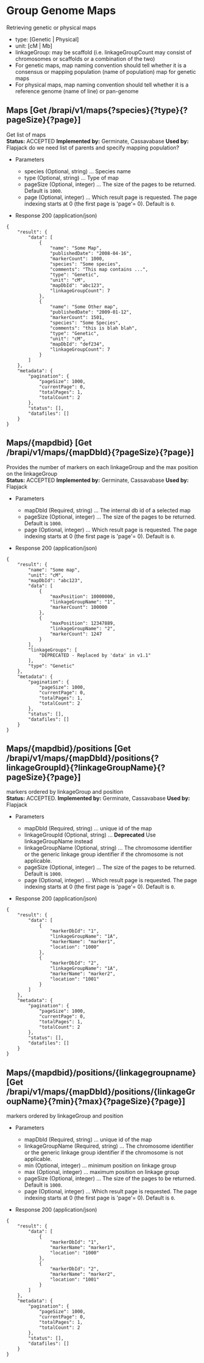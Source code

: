 
# Group Genome Maps

Retrieving genetic or physical maps
- type: [Genetic | Physical]
- unit: [cM | Mb]
- linkageGroup: may be scaffold (i.e. linkageGroupCount may consist of chromosomes or scaffolds or a combination of the two)
- For genetic maps, map naming convention should tell whether it is a consensus or mapping population (name of population) map for genetic maps
- For physical maps, map naming convention should tell whether it is a reference genome (name of line) or pan-genome




## Maps [Get /brapi/v1/maps{?species}{?type}{?pageSize}{?page}]

Get list of maps <br>
<strong>Status:</strong> ACCEPTED <strong>Implemented by:</strong> Germinate, Cassavabase <strong>Used by:</strong> Flapjack do we need list of parents and specify mapping population? 

+ Parameters
    + species (Optional, string) ... Species name
    + type (Optional, string) ... Type of map
    + pageSize (Optional, integer) ... The size of the pages to be returned. Default is `1000`.
    + page (Optional, integer) ... Which result page is requested. The page indexing starts at 0 (the first page is 'page'= 0). Default is `0`.


+ Response 200 (application/json)
```
{
    "result": {
        "data": [
            {
                "name": "Some Map",
                "publishedDate": "2008-04-16",
                "markerCount": 1000,
                "species": "Some species",
                "comments": "This map contains ...",
                "type": "Genetic",
                "unit": "cM",
                "mapDbId": "abc123",
                "linkageGroupCount": 7
            },
            {
                "name": "Some Other map",
                "publishedDate": "2009-01-12",
                "markerCount": 1501,
                "species": "Some Species",
                "comments": "this is blah blah",
                "type": "Genetic",
                "unit": "cM",
                "mapDbId": "def234",
                "linkageGroupCount": 7
            }
        ]
    },
    "metadata": {
        "pagination": {
            "pageSize": 1000,
            "currentPage": 0,
            "totalPages": 1,
            "totalCount": 2
        },
        "status": [],
        "datafiles": []
    }
}
```

## Maps/{mapdbid} [Get /brapi/v1/maps/{mapDbId}{?pageSize}{?page}]

Provides the number of markers on each linkageGroup and the max position on the linkageGroup <br>
<strong>Status:</strong> ACCEPTED <strong>Implemented by:</strong> Germinate, Cassavabase <strong>Used by:</strong> Flapjack 

+ Parameters
    + mapDbId (Required, string) ... The internal db id of a selected map
    + pageSize (Optional, integer) ... The size of the pages to be returned. Default is `1000`.
    + page (Optional, integer) ... Which result page is requested. The page indexing starts at 0 (the first page is 'page'= 0). Default is `0`.


+ Response 200 (application/json)
```
{
    "result": {
        "name": "Some map",
        "unit": "cM",
        "mapDbId": "abc123",
        "data": [
            {
                "maxPosition": 10000000,
                "linkageGroupName": "1",
                "markerCount": 100000
            },
            {
                "maxPosition": 12347889,
                "linkageGroupName": "2",
                "markerCount": 1247
            }
        ],
        "linkageGroups": [
            "DEPRECATED - Replaced by 'data' in v1.1"
        ],
        "type": "Genetic"
    },
    "metadata": {
        "pagination": {
            "pageSize": 1000,
            "currentPage": 0,
            "totalPages": 1,
            "totalCount": 2
        },
        "status": [],
        "datafiles": []
    }
}
```

## Maps/{mapdbid}/positions [Get /brapi/v1/maps/{mapDbId}/positions{?linkageGroupId}{?linkageGroupName}{?pageSize}{?page}]

markers ordered by linkageGroup and position <br>
<strong>Status:</strong> ACCEPTED. <strong>Implemented by:</strong> Germinate, Cassavabase <strong>Used by:</strong> Flapjack 

+ Parameters
    + mapDbId (Required, string) ... unique id of the map
    + linkageGroupId (Optional, string) ... <strong>Deprecated</strong> Use linkageGroupName instead
    + linkageGroupName (Optional, string) ... The chromosome identifier or the generic linkage group identifier if the chromosome is not applicable.
    + pageSize (Optional, integer) ... The size of the pages to be returned. Default is `1000`.
    + page (Optional, integer) ... Which result page is requested. The page indexing starts at 0 (the first page is 'page'= 0). Default is `0`.


+ Response 200 (application/json)
```
{
    "result": {
        "data": [
            {
                "markerDbId": "1",
                "linkageGroupName": "1A",
                "markerName": "marker1",
                "location": "1000"
            },
            {
                "markerDbId": "2",
                "linkageGroupName": "1A",
                "markerName": "marker2",
                "location": "1001"
            }
        ]
    },
    "metadata": {
        "pagination": {
            "pageSize": 1000,
            "currentPage": 0,
            "totalPages": 1,
            "totalCount": 2
        },
        "status": [],
        "datafiles": []
    }
}
```

## Maps/{mapdbid}/positions/{linkagegroupname} [Get /brapi/v1/maps/{mapDbId}/positions/{linkageGroupName}{?min}{?max}{?pageSize}{?page}]

markers ordered by linkageGroup and position 

+ Parameters
    + mapDbId (Required, string) ... unique id of the map
    + linkageGroupName (Required, string) ... The chromosome identifier or the generic linkage group identifier if the chromosome is not applicable.
    + min (Optional, integer) ... minimum position on linkage group
    + max (Optional, integer) ... maximum position on linkage group
    + pageSize (Optional, integer) ... The size of the pages to be returned. Default is `1000`.
    + page (Optional, integer) ... Which result page is requested. The page indexing starts at 0 (the first page is 'page'= 0). Default is `0`.


+ Response 200 (application/json)
```
{
    "result": {
        "data": [
            {
                "markerDbId": "1",
                "markerName": "marker1",
                "location": "1000"
            },
            {
                "markerDbId": "2",
                "markerName": "marker2",
                "location": "1001"
            }
        ]
    },
    "metadata": {
        "pagination": {
            "pageSize": 1000,
            "currentPage": 0,
            "totalPages": 1,
            "totalCount": 2
        },
        "status": [],
        "datafiles": []
    }
}
```